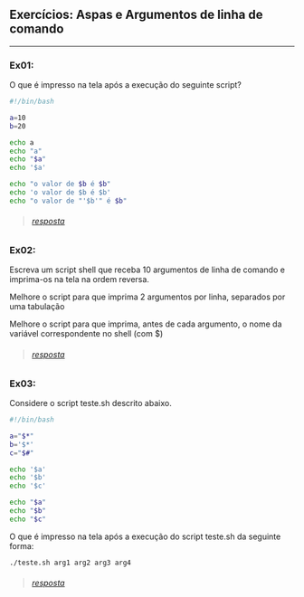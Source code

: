 ## Exercícios: Aspas e Argumentos de linha de comando
 - - - - - - - 
### Ex01:

O que é impresso na tela após a execução do seguinte script?
``` bash
#!/bin/bash

a=10
b=20

echo a
echo "a"
echo "$a"
echo '$a'

echo "o valor de $b é $b"
echo 'o valor de $b é $b'
echo "o valor de "'$b'" é $b"

```
> ###### [resposta](https://github.com/yanevasquez/Shellscript_study/blob/master/basic/02.argumentos/ex1.sh)

### Ex02:

Escreva um script shell que receba 10 argumentos de linha de comando e imprima-os na tela na ordem reversa.

Melhore o script para que imprima 2 argumentos por linha, separados por uma tabulação

Melhore o script para que imprima, antes de cada argumento, o nome da variável correspondente no shell (com $)

> ###### [resposta](https://github.com/yanevasquez/Shellscript_study/blob/master/basic/02.argumentos/ex2.sh)

### Ex03:

Considere o script teste.sh descrito abaixo.

```bash
#!/bin/bash

a="$*"
b='$*'
c="$#"

echo '$a'
echo '$b'
echo '$c'

echo "$a"
echo "$b"
echo "$c"
```
O que é impresso na tela após a execução do script teste.sh da seguinte forma:
```bash
./teste.sh arg1 arg2 arg3 arg4
```

> ###### [resposta](https://github.com/yanevasquez/Shellscript_study/blob/master/basic/02.argumentos/ex3.sh)

